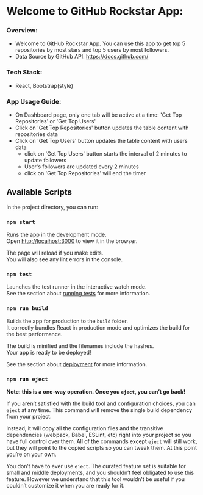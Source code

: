 # Welcome to GitHub Rockstar App:

### Overview:
- Welcome to GitHub Rockstar App. You can use this app to get top 5 repositories by most stars and top 5 users by most followers. 
- Data Source by GitHub API: https://docs.github.com/

### Tech Stack:
- React, Bootstrap(style)

### App Usage Guide:
- On Dashboard page, only one tab will be active at a time: 'Get Top Repositories' or 'Get Top Users' 
- Click on 'Get Top Repositories' button updates the table content with repositories data 
- Click on 'Get Top Users' button updates the table content with users data 
    - click on 'Get Top Users' button starts the interval of 2 minutes to update followers
    - User's followers are updated every 2 minutes
    - click on 'Get Top Repositories' will end the timer

## Available Scripts

In the project directory, you can run:

### `npm start`

Runs the app in the development mode.\
Open [http://localhost:3000](http://localhost:3000) to view it in the browser.

The page will reload if you make edits.\
You will also see any lint errors in the console.

### `npm test`

Launches the test runner in the interactive watch mode.\
See the section about [running tests](https://facebook.github.io/create-react-app/docs/running-tests) for more information.

### `npm run build`

Builds the app for production to the `build` folder.\
It correctly bundles React in production mode and optimizes the build for the best performance.

The build is minified and the filenames include the hashes.\
Your app is ready to be deployed!

See the section about [deployment](https://facebook.github.io/create-react-app/docs/deployment) for more information.

### `npm run eject`

**Note: this is a one-way operation. Once you `eject`, you can’t go back!**

If you aren’t satisfied with the build tool and configuration choices, you can `eject` at any time. This command will remove the single build dependency from your project.

Instead, it will copy all the configuration files and the transitive dependencies (webpack, Babel, ESLint, etc) right into your project so you have full control over them. All of the commands except `eject` will still work, but they will point to the copied scripts so you can tweak them. At this point you’re on your own.

You don’t have to ever use `eject`. The curated feature set is suitable for small and middle deployments, and you shouldn’t feel obligated to use this feature. However we understand that this tool wouldn’t be useful if you couldn’t customize it when you are ready for it.

